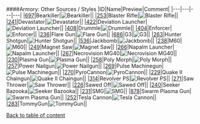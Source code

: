 ####Armory: Other Sources / Styles
|ID|Name|Preview|Comment|
|---|---|---|---|
|[697](https://github.com/alexey-lysiuk/Realm667-AAA-Cache/raw/master/data/0697.zip)|Bearkiller|![Bearkiller](http://www.realm667.com//images/content/repository/armory/Bearkiller.png)||
|[253](https://github.com/alexey-lysiuk/Realm667-AAA-Cache/raw/master/data/0253.zip)|Blaster Rifle|![Blaster Rifle](http://www.realm667.com//images/content/repository/armory/BlasterRifle.png)||
|[241](https://github.com/alexey-lysiuk/Realm667-AAA-Cache/raw/master/data/0241.zip)|Devastator|![Devastator](http://www.realm667.com//images/content/repository/armory/devastators.png)||
|[422](https://github.com/alexey-lysiuk/Realm667-AAA-Cache/raw/master/data/0422.zip)|Deviation Launcher|![Deviation Launcher](http://www.realm667.com//images/content/repository/armory/Deviation%20Launcher.png)||
|[408](https://github.com/alexey-lysiuk/Realm667-AAA-Cache/raw/master/data/0408.zip)|Drummle|![Drummle](http://www.realm667.com//images/content/repository/armory/Drummle.png)||
|[404](https://github.com/alexey-lysiuk/Realm667-AAA-Cache/raw/master/data/0404.zip)|Enforcer|![Enforcer](http://www.realm667.com//images/content/repository/armory/Enforcer(Pistol).png)||
|[236](https://github.com/alexey-lysiuk/Realm667-AAA-Cache/raw/master/data/0236.zip)|Flare Gun|![Flare Gun](http://www.realm667.com//images/content/repository/armory/flaregun.png)||
|[686](https://github.com/alexey-lysiuk/Realm667-AAA-Cache/raw/master/data/0686.zip)|G3|![G3](http://www.realm667.com//images/content/repository/armory/G3.png)||
|[263](https://github.com/alexey-lysiuk/Realm667-AAA-Cache/raw/master/data/0263.zip)|Hunter Shotgun|![Hunter Shotgun](http://www.realm667.com//images/content/repository/armory/HunterShotgun.png)||
|[536](https://github.com/alexey-lysiuk/Realm667-AAA-Cache/raw/master/data/0536.zip)|Jackbomb|![Jackbomb](http://www.realm667.com//images/content/repository/armory/Jackbomb.png)||
|[238](https://github.com/alexey-lysiuk/Realm667-AAA-Cache/raw/master/data/0238.zip)|M60|![M60](http://www.realm667.com//images/content/repository/armory/m60.png)||
|[249](https://github.com/alexey-lysiuk/Realm667-AAA-Cache/raw/master/data/0249.zip)|Magnet Saw|![Magnet Saw](http://www.realm667.com//images/content/repository/armory/magnetsaw.png)||
|[266](https://github.com/alexey-lysiuk/Realm667-AAA-Cache/raw/master/data/0266.zip)|Napalm Launcher|![Napalm Launcher](http://www.realm667.com//images/content/repository/armory/NapalmLauncher.png)||
|[267](https://github.com/alexey-lysiuk/Realm667-AAA-Cache/raw/master/data/0267.zip)|Necrovision MG40|![Necrovision MG40](http://www.realm667.com//images/content/repository/armory/NecrovisionMG40.png)||
|[230](https://github.com/alexey-lysiuk/Realm667-AAA-Cache/raw/master/data/0230.zip)|Plasma Gun|![Plasma Gun](http://www.realm667.com//images/content/repository/armory/plasmagun.png)||
|[258](https://github.com/alexey-lysiuk/Realm667-AAA-Cache/raw/master/data/0258.zip)|Poly Morph|![Poly Morph](http://www.realm667.com//images/content/repository/armory/PolyMorph.png)||
|[257](https://github.com/alexey-lysiuk/Realm667-AAA-Cache/raw/master/data/0257.zip)|Power Nailgun|![Power Nailgun](http://www.realm667.com//images/content/repository/armory/Nailgun.png)||
|[269](https://github.com/alexey-lysiuk/Realm667-AAA-Cache/raw/master/data/0269.zip)|Pulse Machinegun|![Pulse Machinegun](http://www.realm667.com//images/content/repository/armory/PulseMachinegun.png)||
|[270](https://github.com/alexey-lysiuk/Realm667-AAA-Cache/raw/master/data/0270.zip)|PyroCannon|![PyroCannon](http://www.realm667.com//images/content/repository/armory/PyroCannon.png)||
|[229](https://github.com/alexey-lysiuk/Realm667-AAA-Cache/raw/master/data/0229.zip)|Quake II Chaingun|![Quake II Chaingun](http://www.realm667.com//images/content/repository/armory/q2chaingun.png)||
|[314](https://github.com/alexey-lysiuk/Realm667-AAA-Cache/raw/master/data/0314.zip)|Revolver PS|![Revolver PS](http://www.realm667.com//images/content/repository/armory/RevolverPS.png)||
|[271](https://github.com/alexey-lysiuk/Realm667-AAA-Cache/raw/master/data/0271.zip)|Saw Thrower|![Saw Thrower](http://www.realm667.com//images/content/repository/armory/SawThrower.png)||
|[226](https://github.com/alexey-lysiuk/Realm667-AAA-Cache/raw/master/data/0226.zip)|Sawed Off|![Sawed Off](http://www.realm667.com//images/content/repository/armory/sawedoff.png)||
|[240](https://github.com/alexey-lysiuk/Realm667-AAA-Cache/raw/master/data/0240.zip)|Seeker Bazooka|![Seeker Bazooka](http://www.realm667.com//images/content/repository/armory/seekerbazooka.png)||
|[231](https://github.com/alexey-lysiuk/Realm667-AAA-Cache/raw/master/data/0231.zip)|SMG|![SMG](http://www.realm667.com//images/content/repository/armory/smg.png)||
|[878](https://github.com/alexey-lysiuk/Realm667-AAA-Cache/raw/master/data/0878.zip)|Swarm Plasma Gun|![Swarm Plasma Gun](http://www.realm667.com//images/content/repository/armory/SwarmPlasmaGun.png)||
|[252](https://github.com/alexey-lysiuk/Realm667-AAA-Cache/raw/master/data/0252.zip)|Tesla Cannon|![Tesla Cannon](http://www.realm667.com//images/content/repository/armory/teslacannon.png)||
|[283](https://github.com/alexey-lysiuk/Realm667-AAA-Cache/raw/master/data/0283.zip)|TommyGun|![TommyGun](http://www.realm667.com//images/content/repository/armory/TommyGun.png)||

[Back to table of content](../readme.md)
